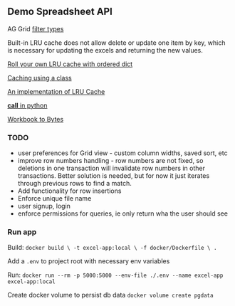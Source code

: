 ## Demo Spreadsheet API

AG Grid [filter types](https://www.ag-grid.com/javascript-data-grid/filter-provided-simple/#simple-filter-options)

Built-in LRU cache does not allow delete or update one item by key, which is necessary for updating the excels and 
returning the new values.

[Roll your own LRU cache with ordered dict](https://pastebin.com/LDwMwtp8)

[Caching using a class](https://wiki.python.org/moin/PythonDecoratorLibrary#Memoize)

[An implementation of LRU Cache](https://stackoverflow.com/posts/64816003/timeline)

[__call__ in python](https://www.geeksforgeeks.org/__call__-in-python/)

[Workbook to Bytes](https://stackoverflow.com/a/55144731/10554240)


### TODO
- user preferences for Grid view - custom column widths, saved sort, etc
- improve row numbers handling - row numbers are not fixed, so deletions in one transaction will invalidate row numbers 
  in other transactions. Better solution is needed, but for now it just iterates through previous rows to find a match.
- Add functionality for row insertions
- Enforce unique file name
- user signup, login
- enforce permissions for queries, ie only return wha the user should see


### Run app

Build: `docker build \
          -t excel-app:local \
          -f docker/Dockerfile \
          .`

Add a `.env` to project root with necessary env variables

Run: `docker run --rm -p 5000:5000 --env-file ./.env --name excel-app excel-app:local`

Create docker volume to persist db data `docker volume create pgdata`
